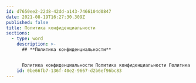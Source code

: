 ```yaml
---
id: d7650ee2-22d8-42dd-a143-7466104d0847
date: 2021-08-19T16:27:30.309Z
published: false
title: Политика конфиденциальности
sections:
  - type: word
    description: >-
      ## **Политика конфиденциальности**


      Политика конфиденциальности Политика конфиденциальности Политика конфиденциальности Политика конфиденциальности Политика конфиденциальности Политика конфиденциальности Политика конфиденциальности Политика конфиденциальности Политика конфиденциальности Политика конфиденциальности Политика конфиденциальности Политика конфиденциальности Политика конфиденциальности Политика конфиденциальности Политика конфиденциальности Политика конфиденциальности Политика конфиденциальности Политика конфиденциальности Политика конфиденциальности Политика конфиденциальности Политика конфиденциальности Политика конфиденциальности Политика конфиденциальности Политика конфиденциальности Политика конфиденциальности Политика конфиденциальности Политика конфиденциальности Политика конфиденциальности Политика конфиденциальности Политика конфиденциальности Политика конфиденциальности Политика конфиденциальности Политика конфиденциальности Политика конфиденциальности Политика конфиденциальности Политика конфиденциальности Политика конфиденциальности Политика конфиденциальности Политика конфиденциальности Политика конфиденциальности Политика конфиденциальности Политика конфиденциальности Политика конфиденциальности Политика конфиденциальности Политика конфиденциальности Политика конфиденциальности Политика конфиденциальности Политика конфиденциальности Политика конфиденциальности Политика конфиденциальности Политика конфиденциальности Политика конфиденциальности Политика конфиденциальности Политика конфиденциальности Политика конфиденциальности Политика конфиденциальности Политика конфиденциальности Политика конфиденциальности Политика конфиденциальности Политика конфиденциальности
    id: 0be66fb7-136f-40e2-9667-d2b6ef96bc83
---
```

